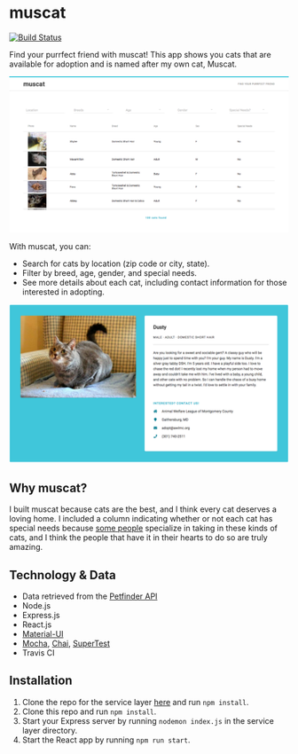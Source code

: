 # muscat

[![Build Status](https://travis-ci.org/sarah-yu/muscat.svg?branch=master)](https://travis-ci.org/sarah-yu/muscat)

Find your purrfect friend with muscat! This app shows you cats that are available for adoption and is named after my own cat, Muscat.

![muscat screenshot](./public/muscat-home.png)

With muscat, you can:
- Search for cats by location (zip code or city, state).
- Filter by breed, age, gender, and special needs.
- See more details about each cat, including contact information for those interested in adopting.

![muscat screenshot](./public/muscat-show.png)


## Why muscat?

I built muscat because cats are the best, and I think every cat deserves a loving home. I included a column indicating whether or not each cat has special needs because [some people](https://www.youtube.com/watch?v=7WN3ohF104s) specialize in taking in these kinds of cats, and I think the people that have it in their hearts to do so are truly amazing.


## Technology & Data

- Data retrieved from the [Petfinder API](https://www.petfinder.com/developers/api-docs)
- Node.js
- Express.js
- React.js
- [Material-UI](http://www.material-ui.com/)
- [Mocha](https://mochajs.org/), [Chai](http://chaijs.com/), [SuperTest](https://github.com/visionmedia/supertest)
- Travis CI


## Installation

1. Clone the repo for the service layer [here](https://github.com/sarah-yu/muscat-service) and run ```npm install```.
2. Clone this repo and run ```npm install```.
3. Start your Express server by running ```nodemon index.js``` in the service layer directory.
4. Start the React app by running ```npm run start```.
